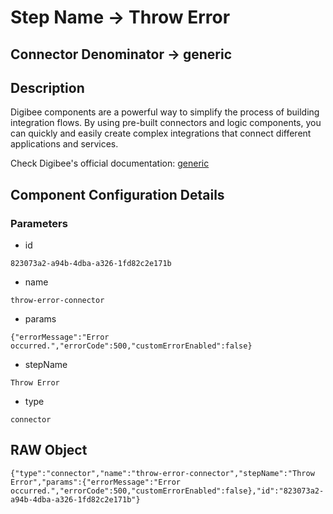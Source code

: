 # Step Name -> Throw Error
## Connector Denominator -> generic

## Description

Digibee components are a powerful way to simplify the process of building integration flows. By using pre-built connectors and logic components, you can quickly and easily create complex integrations that connect different applications and services.

Check Digibee's official documentation: [generic](https://docs.digibee.com/documentation "Digibee documentation")

## Component Configuration Details
### Parameters

* id
```
823073a2-a94b-4dba-a326-1fd82c2e171b
```

* name
```
throw-error-connector
```

* params
```
{"errorMessage":"Error occurred.","errorCode":500,"customErrorEnabled":false}
```

* stepName
```
Throw Error
```

* type
```
connector
```


## RAW Object

```
{"type":"connector","name":"throw-error-connector","stepName":"Throw Error","params":{"errorMessage":"Error occurred.","errorCode":500,"customErrorEnabled":false},"id":"823073a2-a94b-4dba-a326-1fd82c2e171b"}
```